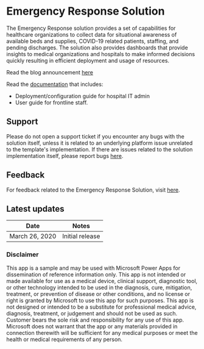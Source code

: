 # Emergency Response Solution

The Emergency Response solution provides a set of capabilities for healthcare organizations to collect data for situational awareness of available beds and supplies, COVID-19 related patients, staffing, and pending discharges. The solution also provides dashboards that provide insights to medical
organizations and hospitals to make informed decisions quickly resulting in efficient deployment and usage of resources.

Read the blog announcement [here](https://aka.ms/EmergencyResponseApp)

Read the [documentation](https://aka.ms/emergency-response-docs) that includes:
- Deployment/configuration guide for hospital IT admin
- User guide for frontline staff.

## Support

Please do not open a support ticket if you encounter any bugs with the solution itself, unless it is related to an underlying platform issue unrelated to the template's implementation. If there are issues related to the solution implementation itself, please report bugs [here](https://aka.ms/emergency-response-issues).

## Feedback

For feedback related to the Emergency Response Solution, visit [here](https://aka.ms/emergency-response-feedback).

## Latest updates

|Date   | Notes  |
|---|--|
March 26, 2020|Initial release|

### Disclaimer

This app is a sample and may be used with Microsoft Power Apps for dissemination of reference information only. This app is not intended or made available for use as a medical device, clinical support, diagnostic tool, or other technology intended to be used in the diagnosis, cure, mitigation, treatment, or prevention of disease or other conditions, and no license or right is granted by Microsoft to use this app for such purposes. This app is not designed or intended to be a substitute for professional medical advice, diagnosis, treatment, or judgement and should not be used as such. Customer bears the sole risk and responsibility for any use of this app. Microsoft does not warrant that the app or any materials provided in connection therewith will be sufficient for any medical purposes or meet the health or medical
requirements of any person.
